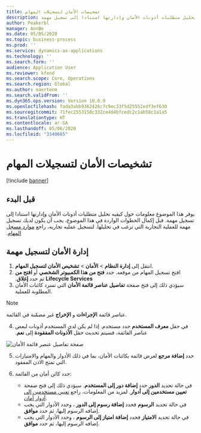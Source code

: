 ```yaml
---
title: ‏‫تشخيصات الأمان‬ لتسجيلات المهام
description: يوفر هذا الموضوع معلومات حول كيفيه تحليل متطلبات أذونات الأمان وإدارتها استنادا إلى تسجيل مهمة.
author: Peakerbl
manager: AnnBe
ms.date: 05/05/2020
ms.topic: business-process
ms.prod: ''
ms.service: dynamics-ax-applications
ms.technology: ''
ms.search.form: ''
audience: Application User
ms.reviewer: kfend
ms.search.scope: Core, Operations
ms.search.region: Global
ms.author: maertenm
ms.search.validFrom: ''
ms.dyn365.ops.version: Version 10.0.9
ms.openlocfilehash: fada3abb9362426c7c9ec33f5d25552edf3ef630
ms.sourcegitcommit: 71fec2553158c332ce4d4bfcedc2c1ab58c1a1a5
ms.translationtype: HT
ms.contentlocale: ar-SA
ms.lasthandoff: 05/06/2020
ms.locfileid: "3340665"
---
```

# <a name="security-diagnostics-for-task-recordings"></a>‏‫تشخيصات الأمان‬ لتسجيلات المهام

[!include [banner](../../includes/banner.md)]

## <a name="before-you-begin"></a>قبل البدء

يوفر هذا الموضوع معلومات حول كيفيه تحليل متطلبات أذونات الأمان وإدارتها استنادا إلى تسجيل مهمة. قبل إكمال الخطوات الواردة في هذا الموضوع، يجب أن يكون لديك تسجيل مهمة للعملية التجارية التي ترغب في تحليلها. لتسجيل عمليه تجاريه، راجع [موارد مسجل المهام‬‏‫](../../user-interface/task-recorder.md). 

## <a name="manage-security-for-a-task-recording"></a>إدارة الأمان لتسجيل مهمة

1. انتقل إلى **إدارة النظام** > **الأمان** > **تشخيص الأمان لتسجيل المهام**.
2. افتح تسجيل المهام من موقعه. حدد **‬‏‫فتح من هذا الكمبيوتر الشخصي‬‏‫** أو **افتح من Lifecycle Services** ثم حدد **إغلاق**.
3. سيؤدي ذلك إلى فتح صفحة **تفاصيل عناصر قائمة الأمان** التي تسرد كائنات الأمان المطلوبة للعملية.

 > [!NOTE]
 > عناصر قائمة **الإجراءات** و **الإخراج** غير مضمّنة في القائمة.

4. في حقل **‏‫معرف المستخدم** حدد مستخدم. إذا لم يكن لدي المستخدم أذونات لبعض عناصر القائمة، فسيتم تحديث حقل **الأذونات المفقودة** إلى **نعم**.
  
  ![صفحة تفاصيل عنصر قائمة الأمان](../media/Security-Menu-Item-Details.png)

5. حدد **إضافة مرجع** لعرض قائمة بكائنات الأمان، بما في ذلك الأدوار والمهام والامتيازات التي تمنح الاذن المفقود.
6. حدد كائن أمان من القائمة:

    - في حالة تحديد **الدور** حدد **إضافة دور إلى المستخدم**. سيؤدي ذلك إلى فتح صفحة **تعيين مستخدمين إلى أدوار**. لمزيد من المعلومات، راجع [تعيين مستخدمين إلى أدوار أمان‬](assign-users-security-roles.md).
    - في حالة تحديد **الرسوم** فحدد **إضافة رسوم إلى الدور** ، وحدد الأدوار التي يجب إضافه الرسوم إليها، ثم حدد **موافق**.
    - في حالة تحديد **الامتياز** فحدد **إضافة امتياز إلى الرسوم** ، وحدد الأدوار التي يجب إضافه الرسوم إليها، ثم حدد **موافق**.
